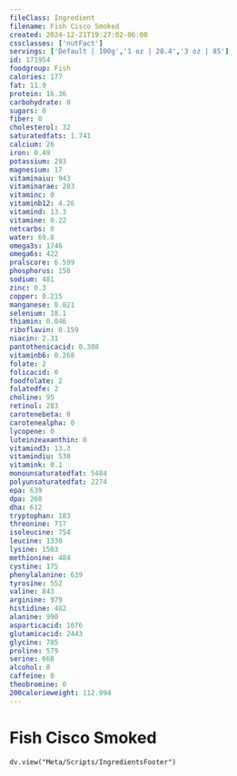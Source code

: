 ```yaml
---
fileClass: Ingredient
filename: Fish Cisco Smoked
created: 2024-12-21T19:27:02-06:00
cssclasses: ['nutFact']
servings: ['Default | 100g','1 oz | 28.4','3 oz | 85']
id: 171954
foodgroup: Fish
calories: 177
fat: 11.9
protein: 16.36
carbohydrate: 0
sugars: 0
fiber: 0
cholesterol: 32
saturatedfats: 1.741
calcium: 26
iron: 0.49
potassium: 293
magnesium: 17
vitaminaiu: 943
vitaminarae: 283
vitaminc: 0
vitaminb12: 4.26
vitamind: 13.3
vitamine: 0.22
netcarbs: 0
water: 69.8
omega3s: 1746
omega6s: 422
pralscore: 6.599
phosphorus: 150
sodium: 481
zinc: 0.3
copper: 0.215
manganese: 0.021
selenium: 18.1
thiamin: 0.046
riboflavin: 0.159
niacin: 2.31
pantothenicacid: 0.308
vitaminb6: 0.268
folate: 2
folicacid: 0
foodfolate: 2
folatedfe: 2
choline: 95
retinol: 283
carotenebeta: 0
carotenealpha: 0
lycopene: 0
luteinzeaxanthin: 0
vitamind3: 13.3
vitamindiu: 530
vitamink: 0.1
monounsaturatedfat: 5484
polyunsaturatedfat: 2274
epa: 639
dpa: 268
dha: 612
tryptophan: 183
threonine: 717
isoleucine: 754
leucine: 1330
lysine: 1503
methionine: 484
cystine: 175
phenylalanine: 639
tyrosine: 552
valine: 843
arginine: 979
histidine: 482
alanine: 990
asparticacid: 1676
glutamicacid: 2443
glycine: 785
proline: 579
serine: 668
alcohol: 0
caffeine: 0
theobromine: 0
200calorieweight: 112.994
---
```


# Fish Cisco Smoked

```dataviewjs
dv.view("Meta/Scripts/IngredientsFooter")
```